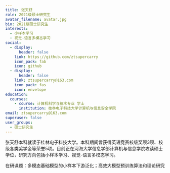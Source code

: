 ```yaml
---
title: 张天舒
role: 2021级硕士研究生
avatar_filename: avatar.jpg
bio: 2021级硕士研究生
interests:
  - 小样本学习
  - 视觉-语言多模态学习
social:
  - display:
      header: false
    link: https://github.com/ztsupercarry
    icon_pack: fab
    icon: github
  - display:
      header: false
    link: ztsupercarry@163.com
    icon_pack: fas
    icon: envelope
education:
  courses:
    - course: 计算机科学与技术专业 学士
      institution: 桂林电子科技大学计算机与信息安全学院
email: ztsupercarry@163.com
superuser: false
user_groups:
  - 硕士研究生
---
```

张天舒本科就读于桂林电子科技大学。本科期间曾获得英语竞赛校级奖项3项、校级各类奖学金等荣誉5项。目前正在河海大学信息学部计算机与信息学院攻读硕士学位，研究方向包括小样本学习、视觉-语言多模态学习。


在研课题：多模态基础模型的小样本下游泛化；高效大模型预训练算法和理论研究